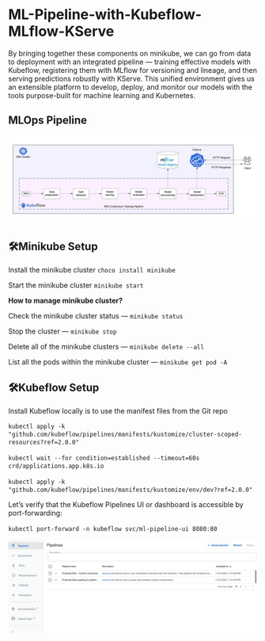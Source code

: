 # ML-Pipeline-with-Kubeflow-MLflow-KServe

By bringing together these components on minikube, we can go from data to deployment with an integrated pipeline — training effective models with Kubeflow, registering them with MLflow for versioning and lineage, and then serving predictions robustly with KServe. This unified environment gives us an extensible platform to develop, deploy, and monitor our models with the tools purpose-built for machine learning and Kubernetes.

## MLOps Pipeline
![CT Pipeline](docs/images/ct_pipeline_design.jpeg)

## 🛠️Minikube Setup

Install the minikube cluster
`choco install minikube`

Start the minikube cluster
`minikube start`

**How to manage minikube cluster?**

Check the minikube cluster status — `minikube status`

Stop the cluster — `minikube stop`

Delete all of the minikube clusters — `minikube delete --all`

List all the pods within the minikube cluster — `minikube get pod -A`

## 🛠️Kubeflow Setup

Install Kubeflow locally is to use the manifest files from the Git repo

```
kubectl apply -k "github.com/kubeflow/pipelines/manifests/kustomize/cluster-scoped-resources?ref=2.0.0"

kubectl wait --for condition=established --timeout=60s crd/applications.app.k8s.io

kubectl apply -k "github.com/kubeflow/pipelines/manifests/kustomize/env/dev?ref=2.0.0"
```

Let’s verify that the Kubeflow Pipelines UI or dashboard is accessible by port-forwarding:

`kubectl port-forward -n kubeflow svc/ml-pipeline-ui 8080:80`

![KFP Pipeline](docs/images/kubeflow_pipeline.jpeg)